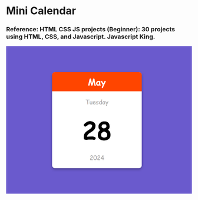 # Mini Calendar

### Reference: HTML CSS JS projects (Beginner): 30 projects using HTML, CSS, and Javascript.  Javascript King.

<img src="https://github.com/Sarah269/verbose-doodle/blob/main/MiniCalPage/MiniCalPage.png" height="400" />
